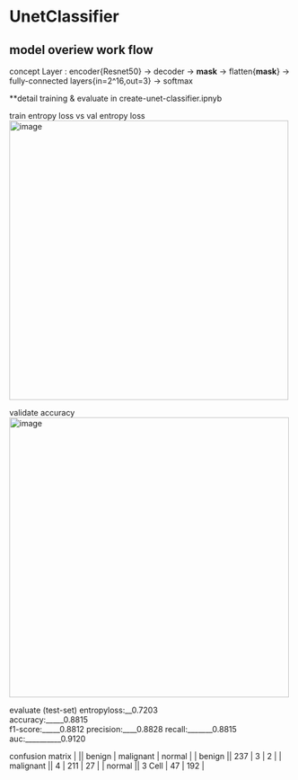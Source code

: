 # UnetClassifier
## **model overiew work flow**       

concept Layer : encoder{Resnet50} -> decoder -> **mask** -> flatten{**mask**} -> fully-connected layers{in=2^16,out=3} -> softmax

**detail training & evaluate in create-unet-classifier.ipnyb

train entropy loss vs val entropy loss
<img width="497" alt="image" src="https://github.com/Dont-HurtMe/UnetClassifier/assets/154254885/6093d204-de21-43bf-aa82-1ae644484374">

validate accuracy
<img width="498" alt="image" src="https://github.com/Dont-HurtMe/UnetClassifier/assets/154254885/9a889e62-0d52-4dca-a500-6768e814ee23">

evaluate (test-set)
  entropyloss:__0.7203  
  accuracy:_____0.8815  
  f1-score:_____0.8812 
  precision:____0.8828 
  recall:_______0.8815 
  auc:__________0.9120 

  confusion matrix
  |       || benign | malignant | normal |
  | benign  || 237  | 3 | 2 |
  | malignant  || 4 | 211  | 27  |
  | normal  || 3 Cell  | 47  | 192  |



